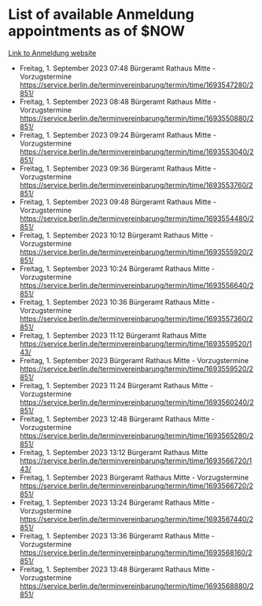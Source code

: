 # List of available Anmeldung appointments as of $NOW
[Link to Anmeldung website](https://service.berlin.de/terminvereinbarung/termin/tag.php?termin=1&anliegen[]=120686&dienstleisterlist=122210,122217,327316,122219,327312,122227,327314,122231,327346,122243,327348,122254,122252,329742,122260,329745,122262,329748,122271,327278,122273,327274,122277,327276,330436,122280,327294,122282,327290,122284,327292,122291,327270,122285,327266,122286,327264,122296,327268,150230,329760,122297,327286,122294,327284,122312,329763,122314,329775,122304,327330,122311,327334,122309,327332,317869,122281,327352,122279,329772,122283,122276,327324,122274,327326,122267,329766,122246,327318,122251,327320,122257,327322,122208,327298,122226,327300&herkunft=http%3A%2F%2Fservice.berlin.de%2Fdienstleistung%2F120686%2F)
- Freitag, 1. September 2023 07:48 Bürgeramt Rathaus Mitte - Vorzugstermine https://service.berlin.de/terminvereinbarung/termin/time/1693547280/2851/
- Freitag, 1. September 2023 08:48 Bürgeramt Rathaus Mitte - Vorzugstermine https://service.berlin.de/terminvereinbarung/termin/time/1693550880/2851/
- Freitag, 1. September 2023 09:24 Bürgeramt Rathaus Mitte - Vorzugstermine https://service.berlin.de/terminvereinbarung/termin/time/1693553040/2851/
- Freitag, 1. September 2023 09:36 Bürgeramt Rathaus Mitte - Vorzugstermine https://service.berlin.de/terminvereinbarung/termin/time/1693553760/2851/
- Freitag, 1. September 2023 09:48 Bürgeramt Rathaus Mitte - Vorzugstermine https://service.berlin.de/terminvereinbarung/termin/time/1693554480/2851/
- Freitag, 1. September 2023 10:12 Bürgeramt Rathaus Mitte - Vorzugstermine https://service.berlin.de/terminvereinbarung/termin/time/1693555920/2851/
- Freitag, 1. September 2023 10:24 Bürgeramt Rathaus Mitte - Vorzugstermine https://service.berlin.de/terminvereinbarung/termin/time/1693556640/2851/
- Freitag, 1. September 2023 10:36 Bürgeramt Rathaus Mitte - Vorzugstermine https://service.berlin.de/terminvereinbarung/termin/time/1693557360/2851/
- Freitag, 1. September 2023 11:12 Bürgeramt Rathaus Mitte https://service.berlin.de/terminvereinbarung/termin/time/1693559520/143/
- Freitag, 1. September 2023  Bürgeramt Rathaus Mitte - Vorzugstermine https://service.berlin.de/terminvereinbarung/termin/time/1693559520/2851/
- Freitag, 1. September 2023 11:24 Bürgeramt Rathaus Mitte - Vorzugstermine https://service.berlin.de/terminvereinbarung/termin/time/1693560240/2851/
- Freitag, 1. September 2023 12:48 Bürgeramt Rathaus Mitte - Vorzugstermine https://service.berlin.de/terminvereinbarung/termin/time/1693565280/2851/
- Freitag, 1. September 2023 13:12 Bürgeramt Rathaus Mitte https://service.berlin.de/terminvereinbarung/termin/time/1693566720/143/
- Freitag, 1. September 2023  Bürgeramt Rathaus Mitte - Vorzugstermine https://service.berlin.de/terminvereinbarung/termin/time/1693566720/2851/
- Freitag, 1. September 2023 13:24 Bürgeramt Rathaus Mitte - Vorzugstermine https://service.berlin.de/terminvereinbarung/termin/time/1693567440/2851/
- Freitag, 1. September 2023 13:36 Bürgeramt Rathaus Mitte - Vorzugstermine https://service.berlin.de/terminvereinbarung/termin/time/1693568160/2851/
- Freitag, 1. September 2023 13:48 Bürgeramt Rathaus Mitte - Vorzugstermine https://service.berlin.de/terminvereinbarung/termin/time/1693568880/2851/
